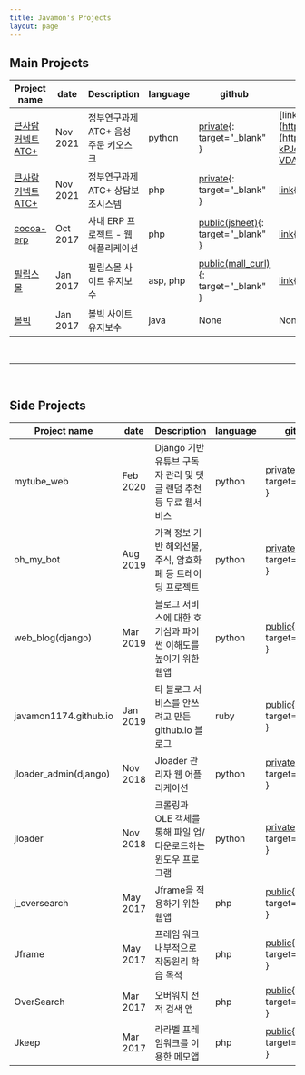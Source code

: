```yaml
---
title: Javamon's Projects
layout: page
---
```


## Main Projects

| Project name | date |                  Description                                 | language | github | PPT |
|--------------|------|--------------------------------------------------------------|----------|----------|----------|
| [큰사람커넥트 ATC+](#) | Nov 2021 | 정부연구과제 ATC+ 음성 주문 키오스크 | python | [private](https://youtu.be/BLCbWx5jT0c){: target="_blank" } | [link](https://javamon1174.github.io/pdf/jsheet.pdf](https://docs.google.com/presentation/d/18As-kPJc0MrWITcfFI9YTKueC0t1JeoQ7XE6oIo-VDA/edit?usp=sharing){: target="_blank" } |
| [큰사람커넥트 ATC+](#) | Nov 2021 | 정부연구과제 ATC+ 상담보조시스템 | php | [private](#){: target="_blank" } | [link](https://docs.google.com/presentation/d/18As-kPJc0MrWITcfFI9YTKueC0t1JeoQ7XE6oIo-VDA/edit?usp=sharing){: target="_blank" } |
| [cocoa-erp](#) | Oct 2017 | 사내 ERP 프로젝트 - 웹 애플리케이션 | php | [public(jsheet)](https://github.com/javamon1174/new_jsheet){: target="_blank" } | [link](https://javamon1174.github.io/pdf/jsheet.pdf){: target="_blank" } |
| [필립스몰](https://www.mall.philips.co.kr/) | Jan 2017 | 필립스몰 사이트 유지보수 | asp, php | [public(mall_curl)](https://github.com/javamon1174/SaleConfirm_renew){: target="_blank" } | [link](https://javamon1174.github.io/pdf/mall_curl.pdf){: target="_blank" } |
| [볼빅](http://volvik.co.kr/) | Jan 2017 | 볼빅 사이트 유지보수 | java | None | None |

<br>
<hr>
<br>

## Side Projects

| Project name | date |                  Description                                 | language | github | PPT |
|--------------|------|--------------------------------------------------------------|----------|----------|----------|
| mytube_web | Feb 2020 | Django 기반 유튜브 구독자 관리 및 댓글 랜덤 추천 등 무료 웹서비스 | python | [private](https://mytube.shop){: target="_blank" } | [link](https://javamon1174.github.io/pdf/mytube_web.pdf){: target="_blank" } |
| oh_my_bot | Aug 2019 | 가격 정보 기반 해외선물, 주식, 암호화폐 등 트레이딩 프로젝트 | python | [private](#){: target="_blank" } | None |
| web_blog(django) | Mar 2019 | 블로그 서비스에 대한 호기심과 파이썬 이해도를 높이기 위한 웹앱 | python | [public](https://github.com/javamon1174/web-django-blog){: target="_blank" } | None |
| javamon1174.github.io | Jan 2019 | 타 블로그 서비스를 안쓰려고 만든 github.io 블로그 | ruby | [public](https://github.com/javamon1174/javamon1174.github.io){: target="_blank" } | None |
| jloader_admin(django) | Nov 2018 | Jloader 관리자 웹 어플리케이션 | python | [private](#){: target="_blank" } | [link](https://javamon1174.github.io/pdf/jloader.pdf){: target="_blank" } |
| jloader | Nov 2018 | 크롤링과 OLE 객체를 통해 파일 업/다운로드하는 윈도우 프로그램 | python | [private](#){: target="_blank" } | [link](https://javamon1174.github.io/pdf/jloader.pdf){: target="_blank" } |
| j_oversearch | May 2017 | Jframe을 적용하기 위한 웹앱 | php | [public](https://github.com/javamon1174/j_oversearch){: target="_blank" } | [link](https://javamon1174.github.io/pdf/jframe.pdf){: target="_blank" } |
| Jframe | May 2017 | 프레임 워크 내부적으로 작동원리 학습 목적 | php | [public](https://github.com/javamon1174/jframe){: target="_blank" } | [link](https://javamon1174.github.io/pdf/jframe.pdf){: target="_blank" } |
| OverSearch | Mar 2017 | 오버워치 전적 검색 앱 | php | [public](https://github.com/javamon1174/OverSearch){: target="_blank" } | [link](https://javamon1174.github.io/pdf/oversearch.pdf){: target="_blank" } |
| Jkeep | Mar 2017 | 라라벨 프레임워크를 이용한 메모앱 | php | [public](https://github.com/javamon1174/Jkeep){: target="_blank" } | [link](https://javamon1174.github.io/pdf/jkeep.pdf){: target="_blank" } |
